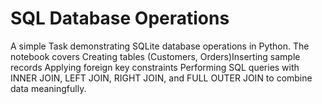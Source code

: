 # SQL Database Operations
A simple Task demonstrating SQLite database operations in Python. The notebook covers Creating tables (Customers, Orders)Inserting sample records Applying foreign key constraints Performing SQL queries with INNER JOIN, LEFT JOIN, RIGHT JOIN, and FULL OUTER JOIN to combine data meaningfully.
